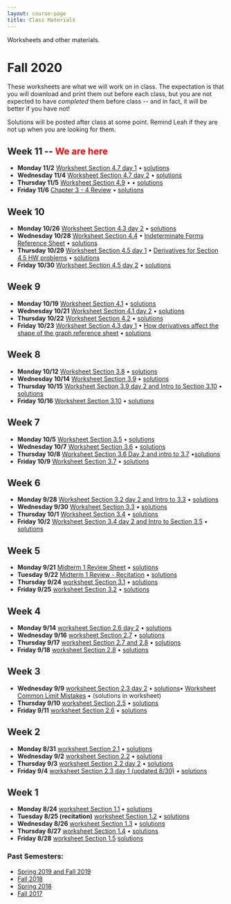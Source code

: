```yaml
---
layout: course-page
title: Class Materials
---
```


Worksheets and other materials.

# Fall 2020

These worksheets are what we will work on in class. The expectation is that you will download and print them out before each class, but you are not expected to have *completed* them before class -- and in fact, it will be better if you have not!

Solutions will be posted after class at some point. Remind Leah if they are not up when you are looking for them.

## Week 11 -- <span style="color:red">We are here</span>
- **Monday 11/2** [Worksheet Section 4.7 day 1](assets/materials/Fall2020/WS-4-7-day1.pdf) • [solutions](assets/materials/Fall2020/WS-4-7-day1-s.pdf)
- **Wednesday 11/4** [Worksheet Section 4.7 day 2](assets/materials/Fall2020/WS-4-7-day2.pdf) • [solutions](assets/materials/Fall2020/WS-4-7-day2-s.pdf) 
- **Thursday 11/5** [Worksheet Section 4.9](assets/materials/Fall2020/WS-4-9.pdf) •  • 
 [solutions](assets/materials/Fall2020/WS-4-9-s.pdf) 
- **Friday 11/6** [Chapter 3 - 4 Review](assets/materials/Fall2020/Ch_3-and-4_Review-in-class.pdf) •   [solutions](assets/materials/Fall2020/Ch_3-and-4_Review-in-class-s.pdf) 

## Week 10 
- **Monday 10/26** [Worksheet Section 4.3 day 2](assets/materials/Fall2020/WS-4-3day2.pdf) •  [solutions](assets/materials/Fall2020/WS-4-3day2-s.pdf)
- **Wednesday 10/28** [Worksheet Section 4.4](assets/materials/Fall2020/WS-4-4.pdf) • [Indeterminate Forms Reference Sheet](assets/materials/Fall2020/Indeterminate-Forms-ReferenceSheet.pdf) • [solutions](assets/materials/Fall2020/WS-4-4-s.pdf) 
- **Thursday 10/29** [Worksheet Section 4.5 day 1](assets/materials/Fall2020/WS-4-5-day1.pdf) • [Derivatives for Section 4.5 HW problems](assets/materials/Fall2020/DerivativesForSec4-5.pdf) • 
 [solutions](assets/materials/Fall2020/Worksheet-4-5-day1-s.pdf)
- **Friday 10/30** [Worksheet Section 4.5 day 2](assets/materials/Fall2020/WS-4-5-day2.pdf) •  [solutions](assets/materials/Fall2020/Worksheet-4-5b-Sols.pdf) 


## Week 9  
- **Monday 10/19** [Worksheet Section 4.1](assets/materials/Fall2020/WS-4-1.pdf) •  [solutions](assets/materials/Fall2020/WS-4-1-s.pdf)
- **Wednesday 10/21** [Worksheet Section 4.1 day 2](assets/materials/Fall2020/WS-4-1-day-2.pdf) •  [solutions](assets/materials/Fall2020/WS-4-1-day-2-s.pdf)
- **Thursday 10/22** [Worksheet Section 4.2](assets/materials/Fall2020/WS-4-2.pdf) • 
 [solutions](assets/materials/Fall2020/WS-4-2-s.pdf)
- **Friday 10/23** [Worksheet Section 4.3 day 1](assets/materials/Fall2020/WS-4-3day1-v3.pdf) • [How derivatives affect the shape of the graph reference sheet](assets/materials/Fall2020/DerivativeShape-CheatSheet.pdf) • [solutions](assets/materials/Fall2020/WS-4-3-day1-v3-s.pdf) 

## Week 8 
- **Monday 10/12** [Worksheet Section 3.8](assets/materials/Fall2020/WS-3-8.pdf) • [solutions](assets/materials/Fall2020/WS-3-8-s.pdf)
- **Wednesday 10/14** [Worksheet Section 3.9](assets/materials/Fall2020/WS-3-9.pdf) •  [solutions](assets/materials/Fall2020/WS-3-9-s.pdf) 
- **Thursday 10/15** [Worksheet Section 3.9 day 2 and Intro to Section 3.10](assets/materials/Fall2020/WS-3-9day2-intro3-10.pdf) • 
 [solutions](assets/materials/Fall2020/WS-3-9day2-intro3-10-s.pdf)
- **Friday 10/16** [Worksheet Section 3.10](assets/materials/Fall2020/WS-3-10.pdf) •  [solutions](assets/materials/Fall2020/WS-3-10-s.pdf) 


## Week 7
- **Monday 10/5** [Worksheet Section 3.5](assets/materials/Fall2020/WS-3-5.pdf) •  [solutions](assets/materials/Fall2020/WS-3-5-s.pdf) 
- **Wednesday 10/7** [Worksheet Section 3.6](assets/materials/Fall2020/WS-3-6.pdf) • [solutions](assets/materials/Fall2020/WS-3-6-s.pdf) 
- **Thursday 10/8** [Worksheet Section 3.6 Day 2 and intro to 3.7](assets/materials/Fall2020/WS-3-6day2-and-3-7intro.pdf) •[solutions](assets/materials/Fall2020/WS-3-6day2-and-3-7intro-s.pdf)
- **Friday 10/9** [Worksheet Section 3.7](assets/materials/Fall2020/WS-3-7.pdf) • [solutions](assets/materials/Fall2020/WS-3-7-s.pdf)

## Week 6 
- **Monday 9/28** [Worksheet Section 3.2 day 2 and Intro to 3.3](assets/materials/Fall2020/WS-3-2Day2-Intro3-3.pdf) • [solutions](assets/materials/Fall2020/WS-3-2Day2-Intro3-3-s.pdf)
- **Wednesday 9/30** [Worksheet Section 3.3](assets/materials/Fall2020/WS-3-3.pdf) •  [solutions](assets/materials/Fall2020/WS-3-3-s.pdf)
- **Thursday 10/1** [Worksheet Section 3.4](assets/materials/Fall2020/WS-3-4.pdf) • [solutions](assets/materials/Fall2020/WS-3-4-s.pdf)
- **Friday 10/2** [Worksheet Section 3.4 day 2 and Intro to Section 3.5](assets/materials/Fall2020/WS-3-4-day2-3-5Intro.pdf)  • [solutions](assets/materials/Fall2020/WS-3-4-day2-3-5Intro-s.pdf) 

## Week 5 
- **Monday 9/21** [Midterm 1 Review Sheet](assets/materials/Fall2020/Midterm-1-in-lecture-Review-Fa2020.pdf) • [solutions](assets/materials/Fall2020/Midterm-1-in-lecture-Review-s.pdf)
- **Tuesday 9/22** [Midterm 1 Review - Recitation](assets/materials/Fall2020/Midterm-1-Recitation-Review.pdf) • [solutions](assets/materials/Fall2020/Recitation-MT1-Review-Sols.pdf)
- **Thursday 9/24** [worksheet Section 3.1](assets/materials/Fall2020/WS-3-1.pdf) • [solutions](assets/materials/Fall2020/WS-3-1-s.pdf) 
- **Friday 9/25** [worksheet Section 3.2](assets/materials/Fall2020/WS-3-2.pdf) • [solutions](assets/materials/Fall2020/WS-3-2-s.pdf) 

## Week 4 
- **Monday 9/14** [worksheet Section 2.6 day 2](assets/materials/Fall2020/WS-2-6-day2.pdf) • [solutions](assets/materials/Fall2020/WS-2-6-day2-s-good.pdf) 
- **Wednesday 9/16** [worksheet Section 2.7](assets/materials/Fall2020/WS-2-7.pdf)  • [solutions](assets/materials/Fall2020/WS-2-7-s.pdf)
- **Thursday 9/17** [worksheet Section 2.7 and 2.8](assets/materials/Fall2020/WS-2-7-2-8.pdf)  • [solutions](assets/materials/Fall2020/WS-2-7-2-8-s.pdf) 
- **Friday 9/18** [worksheet Section 2.8](assets/materials/Fall2020/WS-2-8.pdf) • [solutions](assets/materials/Fall2020/WS-2-8-s.pdf) 

## Week 3 
- **Wednesday 9/9** [worksheet Section 2.3 day 2](assets/materials/Fall2020/WS-2-3-day-2.pdf) • [solutions](assets/materials/Fall2020/WS-2-3-day-2-s.pdf)• [Worksheet Common Limit Mistakes](assets/materials/Fall2020/Worksheet-2-3-CommonLimitMistakes.pdf) • (solutions in worksheet)
- **Thursday 9/10** [worksheet Section 2.5](assets/materials/Fall2020/WS-2-5.pdf) • [solutions](assets/materials/Fall2020/WS-2-5-s.pdf)
- **Friday 9/11** [worksheet Section 2.6](assets/materials/Fall2020/WS-2-6-day-1.pdf) • [solutions](assets/materials/Fall2020/WS-2-6-day-1-s.pdf)

## Week 2
- **Monday 8/31** [worksheet Section 2.1](assets/materials/Fall2020/WS-2-1.pdf) • [solutions](assets/materials/Fall2020/WS-2-1-s.pdf)
- **Wednesday 9/2** [worksheet Section 2.2](assets/materials/Fall2020/WS-2-2.pdf) • [solutions](assets/materials/Fall2020/WS-2-2-s.pdf)
- **Thursday 9/3** [worksheet Section 2.2 day 2](assets/materials/Fall2020/WS-2-2-day2.pdf) • [solutions](assets/materials/Fall2020/WS-2-2-day2-s.pdf)
- **Friday 9/4** [worksheet Section 2.3 day 1 (updated 8/30)](assets/materials/Fall2020/WS-2-3-day-1.pdf) • [solutions](assets/materials/Fall2020/WS-2-3-day-1-s.pdf)

## Week 1
- **Monday 8/24** [worksheet Section 1.1](assets/materials/Fall2020/WS-1-1.pdf) • [solutions](assets/materials/Fall2020/WS-1-1-s.pdf)
- **Tuesday 8/25 (recitation)** [worksheet Section 1.2](assets/materials/Fall2020/WS-1-2.pdf) • [solutions](assets/materials/Fall2020/WS-1-2-s.pdf)
- **Wednesday 8/26** [worksheet Section 1.3](assets/materials/Fall2020/WS-1-3.pdf) • [solutions](assets/materials/Fall2020/WS-1-3-s.pdf)
- **Thursday 8/27** [worksheet Section 1.4](assets/materials/Fall2020/WS-1-4.pdf) • [solutions](assets/materials/Fall2020/WS-1-4-s.pdf)
- **Friday 8/28** [worksheet Section 1.5](assets/materials/Fall2020/WS-1-5.pdf) [solutions](assets/materials/Fall2020/WS-1-5-s.pdf)

<!-- ## Fall 2019

All the materials from both in-person sections of Calculus I can be found [HERE.](https://uaf-math251.github.io/inclass-stuff-fall-2019.html)

## Spring 2019

* worksheet for the Recitation on 23 April, before the Integral Proficiency: &nbsp;&nbsp; [blank](assets/materials/Spring2019/Recitation-week15.pdf) &nbsp;&nbsp; [solutions](assets/materials/Spring2019/Recitation-week15-Sols.pdf)
* worksheet for the Recitation on 9 April, before Midterm 2: &nbsp;&nbsp; [blank](assets/materials/Spring2019/Recitation-MT2-Review.pdf) &nbsp;&nbsp; [solutions](assets/materials/Spring2019/Recitation-MT2-Review-Sols.pdf)
* worksheet for the Recitation on 11 February, before Midterm 1: &nbsp;&nbsp; [blank](assets/materials/Spring2019/Recitation-MT1-Review.pdf) &nbsp;&nbsp; [solutions](assets/materials/Spring2019/Recitation-MT1-Review-Sols.pdf)
* [the Week 1 page](week1) is no longer needed
* [After Quiz 1 handout](assets/materials/Spring2019/After-Quiz-1.pdf)
* Recitation 1 (15 January) worksheet: &nbsp;&nbsp; [blank](assets/materials/Spring2019/Recitation-1.pdf) &nbsp;&nbsp; [solutions](assets/materials/Spring2019/Recitation-1-Sols.pdf)
-->

### Past Semesters:
  * [Spring 2019 and Fall 2019](materials-s2020)
  * [Fall 2018](materials-f2018)
  * [Spring 2018](materials-s2018)
  * [Fall 2017](materials-f2017)

